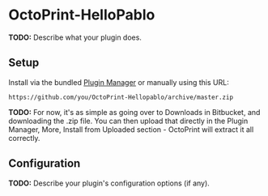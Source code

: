 # OctoPrint-HelloPablo

**TODO:** Describe what your plugin does.

## Setup

Install via the bundled [Plugin Manager](https://github.com/foosel/OctoPrint/wiki/Plugin:-Plugin-Manager)
or manually using this URL:

    https://github.com/you/OctoPrint-Hellopablo/archive/master.zip

**TODO:** For now, it's as simple as going over to Downloads in Bitbucket, and downloading the .zip file.  You can then upload that directly in the Plugin Manager, More, Install from Uploaded section - OctoPrint will extract it all correctly.

## Configuration

**TODO:** Describe your plugin's configuration options (if any).